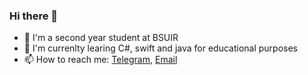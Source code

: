 ### Hi there 👋

- 🔭 I'm a second year student at BSUIR 
- 🌱 I'm currenlty learing C#, swift and java for educational purposes
- 📫 How to reach me: [Telegram](https://t.me/egokazik), [Email](mailto:egorkazarin05@icloud.com)

<!--
**egokzr/egokzr** is a ✨ _special_ ✨ repository because its `README.md` (this file) appears on your GitHub profile.

Here are some ideas to get you started:

- 🔭 I’m currently working on ...
- 🌱 I’m currently learning ...
- 👯 I’m looking to collaborate on ...
- 🤔 I’m looking for help with ...
- 💬 Ask me about ...
- 📫 How to reach me: ...
- 😄 Pronouns: ...
- ⚡ Fun fact: ...
-->
